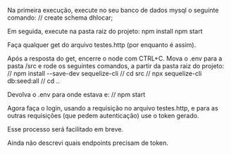 Na primeira execução, execute no seu banco de dados mysql o seguinte comando:
// create schema dhlocar;

Em seguida, execute na pasta raiz do projeto:
npm install
npm start

Faça qualquer get do arquivo testes.http (por enquanto é assim).

Após a resposta do get, encerre o node com CTRL+C.
Mova o .env para a pasta /src e rode os seguintes comandos, a partir da pasta raiz do projeto:
// npm install --save-dev sequelize-cli
// cd src
// npx sequelize-cli db:seed:all
// cd ..

Devolva o .env para onde estava e:
// npm start


Agora faça o login, usando a requisição no arquivo testes.http, e para as outras requisições (que pedem autenticação) use o token gerado.

Esse processo será facilitado em breve.

Ainda não descrevi quais endpoints precisam de token.